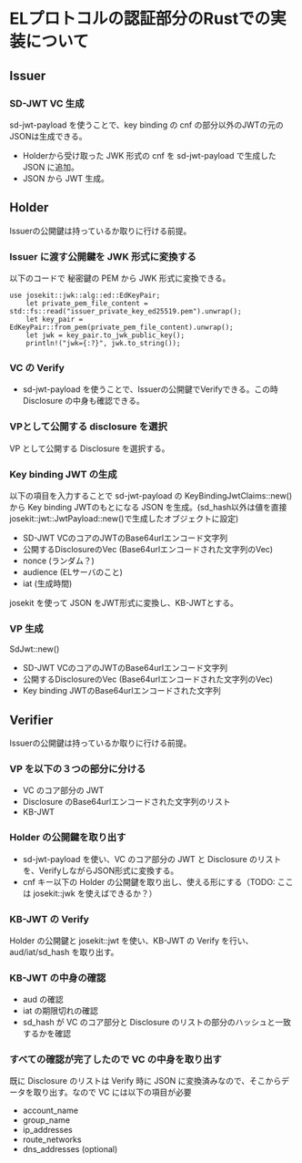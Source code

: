 # ELプロトコルの認証部分のRustでの実装について

## Issuer

### SD-JWT VC 生成

sd-jwt-payload を使うことで、key binding の cnf の部分以外のJWTの元のJSONは生成できる。
- Holderから受け取った JWK 形式の cnf を sd-jwt-payload で生成した JSON に追加。
- JSON から JWT 生成。

## Holder

Issuerの公開鍵は持っているか取りに行ける前提。

### Issuer に渡す公開鍵を JWK 形式に変換する

以下のコードで 秘密鍵の PEM から JWK 形式に変換できる。

```
use josekit::jwk::alg::ed::EdKeyPair;
    let private_pem_file_content = std::fs::read("issuer_private_key_ed25519.pem").unwrap();
    let key_pair = EdKeyPair::from_pem(private_pem_file_content).unwrap();
    let jwk = key_pair.to_jwk_public_key();
    println!("jwk={:?}", jwk.to_string());
```

### VC の Verify

- sd-jwt-payload を使うことで、Issuerの公開鍵でVerifyできる。この時 Disclosure の中身も確認できる。

### VPとして公開する disclosure を選択

VP として公開する Disclosure を選択する。

### Key binding JWT の生成

以下の項目を入力することで sd-jwt-payload の KeyBindingJwtClaims::new() から Key binding JWTのもとになる JSON を生成。(sd_hash以外は値を直接josekit::jwt::JwtPayload::new()で生成したオブジェクトに設定)
- SD-JWT VCのコアのJWTのBase64urlエンコード文字列
- 公開するDisclosureのVec<String> (Base64urlエンコードされた文字列のVec)
- nonce (ランダム？)
- audience (ELサーバのこと)
- iat (生成時間)

josekit を使って JSON をJWT形式に変換し、KB-JWTとする。

### VP 生成

SdJwt::new()
- SD-JWT VCのコアのJWTのBase64urlエンコード文字列
- 公開するDisclosureのVec<String> (Base64urlエンコードされた文字列のVec)
- Key binding JWTのBase64urlエンコードされた文字列

## Verifier

Issuerの公開鍵は持っているか取りに行ける前提。

### VP を以下の３つの部分に分ける

- VC のコア部分の JWT
- Disclosure のBase64urlエンコードされた文字列のリスト
- KB-JWT

### Holder の公開鍵を取り出す

- sd-jwt-payload を使い、VC のコア部分の JWT と Disclosure のリストを、VerifyしながらJSON形式に変換する。
- cnf キー以下の Holder の公開鍵を取り出し、使える形にする（TODO: ここは josekit::jwk を使えばできるか？）

### KB-JWT の Verify

Holder の公開鍵と josekit::jwt を使い、KB-JWT の Verify を行い、aud/iat/sd_hash を取り出す。

### KB-JWT の中身の確認

- aud の確認
- iat の期限切れの確認
- sd_hash が VC のコア部分と Disclosure のリストの部分のハッシュと一致するかを確認

### すべての確認が完了したので VC の中身を取り出す

既に Disclosure のリストは Verify 時に JSON に変換済みなので、そこからデータを取り出す。なので VC には以下の項目が必要
- account_name
- group_name
- ip_addresses
- route_networks
- dns_addresses (optional)
